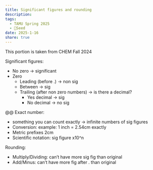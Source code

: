 ```yaml
---
title: Significant figures and rounding
description: 
tags:
  - TAMU Spring 2025
  - 🌱Seed
date: 2025-1-16
share: true
---
```

This portion is taken from CHEM Fall 2024

Significant figures:

- No zero → significant
- Zero
	- Leading (before .) → non sig
	- Between → sig
	- Trailing (after non zero numbers) → is there a decimal?
		- Yes decimal → sig
		- No decimal → no sig

@@ Exact number: 
- something you can count exactly → infinite numbers of sig figures
- Conversion: example: 1 inch = 2.54cm exactly
- Metric prefixes 2cm
- Scientific notation: sig figure x10^n

Rounding:
- Multiply/Dividing: can’t have more sig fig than original
- Add/Minus: can’t have more fig after . than original
